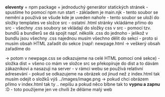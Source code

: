 **eleventy**
    = npm package
    = jednoduchý generátor statických stránek
    - spustíme ho pomocí npm run start
    - základem je main.njk - tento soubor se nemění a používá se všude kde je uveden nahoře
            - tento soubor se uloží do složky templates ve složce src
    - ostatní .html stránky vkládáme přímo do src
    - všechny .css soubory se vkládají do složky css v src
    - pomocí tzv. bundlů a bundlerů se dá spojit např. několik .css do jednoho
    - jelikož v bundlu jsou všechny .css najednou musím všechno dělit do sekcí
            - proto si musím obsah HTML zařadit do sekce (např: newpage.html -> veškerý obsah zařadíme do <section class={NAZEV_SEKCE}> -> potom v newpage.css se odkazujeme na celé HTML pomocí oné sekce) 
    - složka dist = všeno co mám ve složce src se překopíruje do dist a to dávám zákazníkovi a nasazuji na server
    - v rámci webu se používá relativní adresevání
    - pokud se odkazujeme na obrázek od jinud než z index.html tak musím odejít o složků výš ../images/image.png -> pokud chci obrázem přímo v index.html tak ty .. nepíšu a pokud něco blbne tak to **vypnu a zapnu** :D
            - toto použijeme jen ve chvíli že děláme malý web

